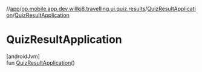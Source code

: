 //[app](../../../index.md)/[op.mobile.app.dev.willkj8.travelling.ui.quiz.results](../index.md)/[QuizResultApplication](index.md)/[QuizResultApplication](-quiz-result-application.md)

# QuizResultApplication

[androidJvm]\
fun [QuizResultApplication](-quiz-result-application.md)()
